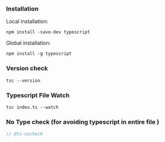 ### Installation

Local installation:
```node
npm install -save-dev typescript
```

Global installation:
```node 
npm install -g typescript
```


### Version check
```node 
tsc --version
```


### Typescript File Watch
```node
tsc index.ts --watch
```

### No Type check (for avoiding typescript in entire file )
```js
// @ts-nocheck
```
